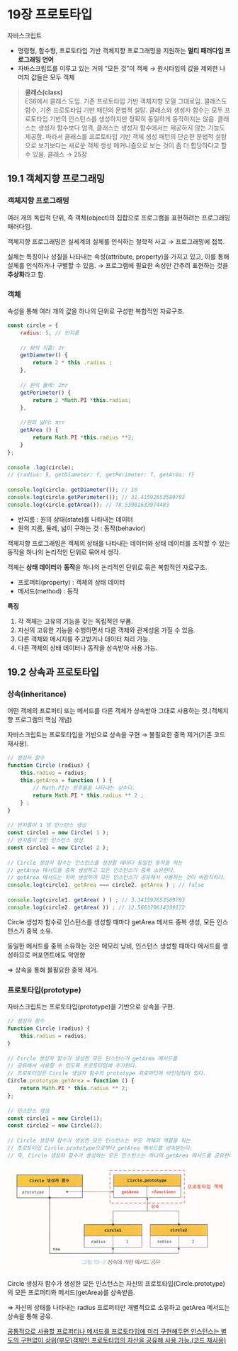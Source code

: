 # 19장 프로토타입

자바스크립트

- 명령형, 함수형, 프로토타입 기반 객체지향 프로그래밍을 지원하는 **멀티 패러다임 프로그래밍 언어**
- 자바스크립트를 이루고 있는 거의 “모든 것”이 객체 → 원시타입의 값을 제외한 나머지 값들은 모두 객체

> **클래스(class)** <br>
ES6에서 클래스 도입.
기존 프로토타입 기반 객체지향 모델 그대로임.
클래스도 함수, 기존 프로토타입 기반 패턴의 문법적 설탕.
클래스와 생성자 함수는 모두 프로토타입 기반의 인스턴스를 생성하지만 정확히 동일하게 동작하지는 않음. 클래스는 생성자 함수보다 엄격, 클래스는 생성자 함수에서는 제공하지 않는 기능도 제공함.
따라서 클래스를 프로토타입 기반 객체 생성 패턴의 단순한 문법적 설탕으로 보기보다는 새로운 객체 생성 메커니즘으로 보는 것이 좀 더 합당하다고 할 수 있음.
클래스 → 25장
> 

## 19.1 객체지향 프로그래밍

### 객체지향 프로그래밍

여러 개의 독립적 단위, 즉 객체(object)의 집합으로 프로그램을 표현하려는 프로그래밍 패러다임.

객체지향 프로그래밍은 실세계의 실체를 인식하는 철학적 사고 → 프로그래밍에 접목.

실체는 특징이나 성질을 나타내는 속성(attribute, property)을 가지고 있고, 이를 통해 실체를 인식하거나 구별할 수 있음. → 프로그램에 필요한 속성만 간추려 표현하는 것을 **추상화**라고 함.

### 객체

속성을 통해 여러 개의 값을 하나의 단위로 구성한 복합적인 자료구조.

```jsx
const circle = {
	radius: 5, // 반지름

	// 원의 지름: 2r
	getDiameter() {
		return 2 * this .radius ; 
	},

	// 원의 둘레: 2πr 
	getPerimeter() {
		return 2 *Math.PI *this.radius; 
	},

	//원의 넓이: πrr 
	getArea () {
		return Math.PI *this.radius **2; 
	}
};

console .log(circle);
// {radius: 5, getDiameter: f, getPerimeter: f, getArea: f}

console.log(circle. getDiameter()); // 10 
console.log(circle.getPerimeter()); // 31.41592653589793 
console.log(circle.getArea()); // 78.53981633974483
```

- 반지름 : 원의 상태(state)를 나타내는 데이터
- 원의 지름, 둘레, 넓이 구하는 것 : 동작(behavior)

객체지향 프로그래밍은 객체의 상태를 나타내는 데이터와 상태 데이터를 조작할 수 있는 동작을 하나의 논리적인 단위로 묶어서 생각.

객체는 **상태 데이터**와 **동작**을 하나의 논리적인 단위로 묶은 복합적인 자료구조.

- 프로퍼티(property) : 객체의 상태 데이터
- 메서드(method) : 동작

**특징**

1. 각 객체는 고유의 기능을 갖는 독립적인 부품.
2. 자신의 고유한 기능을 수행하면서 다른 객체와 관계성을 가질 수 있음.
3. 다른 객체와 메시지를 주고받거나 데이터 처리 가능.
4. 다른 객체의 상태 데이터나 동작을 상속받아 사용 가능.

## 19.2 상속과 프로토타입

### 상속(inheritance)

어떤 객체의 프로퍼티 또는 메서드를 다른 객체가 상속받아 그대로 사용하는 것.(객체지향 프로그램의 핵심 개념)

자바스크립트는 프로토타입을 기반으로 상속을 구현 → 불필요한 중복 제거(기존 코드 재사용).

```jsx
// 생성자 함수
function Circle (radius) {
	this.radius = radius;
	this.getArea = function ( ) {
		// Math.PI는 원주율을 나타내는 상수다.
		return Math.PI * this.radius ** 2 ;	
	} ;
}

// 반지름이 1 인 인스턴스 생성
const circle1 = new Circle( 1 );
// 반지름이 2인 인스턴스 생성
const circle2 = new Circle( 2 );

// Circle 생성자 함수는 인스턴스를 생성할 때마다 동일한 동작을 하는
// getArea 메서드를 중복 생성하고 모든 인스턴스가 중복 소유한다.
// getArea 메서드는 하여 생성하여 모든 인스턴스가 공유해서 사용하는 것이 바람직하다.
console.log(circle1. getArea === circle2. getArea ) ; // false

console.log(circle1. getArea( ) ) ; // 3.141592653589793
console.log(circle2. getArea( )) ; // 12.566370614359172
```

Circle 생성자 함수로 인스턴스를 생성할 때마다 getArea 메서드 중복 생성, 모든 인스턴스가 중복 소유.

동일한 메서드를 중복 소유하는 것은 메모리 낭비, 인스턴스 생성할 때마다 메서드를 생성하므로 퍼포먼트에도 악영향

⇒ 상속을 통해 불필요한 중복 제거.

### 프로토타입(prototype)

자바스크립트는 프로토타입(prototype)을 기반으로 상속을 구현.

```jsx
// 생성자 함수
function Circle (radius) {
	this.radius = radius;
}

// Circle 생성자 함수가 생성한 모든 인스턴스가 getArea 메서드를
// 공유해서 사용할 수 있도록 프로토타입에 추가한다.
// 프로토타입은 Circle 생성자 함수의 prototype 프로퍼티에 바인딩되어 있다.
Circle.prototype.getArea = function () {
	return Math.PI * this.radius ** 2;
};

// 인스턴스 생성
const circle1 = new Circle(1);
const circle2 = new Circle(2);

// Circle 생성자 함수가 생성한 모든 인스턴스는 부모 객체의 역할을 하는
// 프로토타입 Circle.prototype으로부터 getArea 메서드를 상속받는다.
// 즉, Circle 생성자 함수가 생성하는 모든 인스턴스는 하나의 getArea 메서드를 공유한다.
```

![상속에 의한 메서드 공유](./assets/19-2.png)

Circle 생성자 함수가 생성한 모든 인스턴스는 자신의 프로토타입(Circle.prototype)의 모든 프로퍼티와 메서드(getArea)를 상속받음.

⇒ 자신의 상태를 나타내는 radius 프로퍼티만 개별적으로 소유하고 getArea 메서드는 상속을 통해 공유.

<u>공통적으로 사용할 프로퍼티나 메서드를 프로토타입에 미리 구현해두면 인스턴스는 별도의 구현없이 상위(부모)객체인 프로토타입의 자산을 공유해 사용 가능.<u>(코드 재사용)
